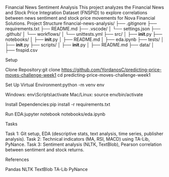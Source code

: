 Financial News Sentiment Analysis
This project analyzes the Financial News and Stock Price Integration Dataset (FNSPID) to explore correlations between news sentiment and stock price movements for Nova Financial Solutions.
Project Structure
financial-news-analysis/
├── .gitignore
├── requirements.txt
├── README.md
├── .vscode/
│   └── settings.json
├── .github/
│   └── workflows/
│       └── unittests.yml
├── src/
│   ├── __init__.py
├── notebooks/
│   ├── __init__.py
│   ├── README.md
│   ├── eda.ipynb
├── tests/
│   ├── __init__.py
├── scripts/
│   ├── __init__.py
│   ├── README.md
├── data/
│   ├── fnspid.csv

Setup

Clone Repository:git clone https://github.com/YordanosC/predicting-price-moves-challenge-week1
cd predicting-price-moves-challenge-week1


Set Up Virtual Environment:python -m venv env


Windows: env\Scripts\activate
Mac/Linux: source env/bin/activate


Install Dependencies:pip install -r requirements.txt


Run EDA:jupyter notebook notebooks/eda.ipynb



Tasks

Task 1: Git setup, EDA (descriptive stats, text analysis, time series, publisher analysis).
Task 2: Technical indicators (MA, RSI, MACD) using TA-Lib, PyNance.
Task 3: Sentiment analysis (NLTK, TextBlob), Pearson correlation between sentiment and stock returns.

References

Pandas
NLTK
TextBlob
TA-Lib
PyNance

